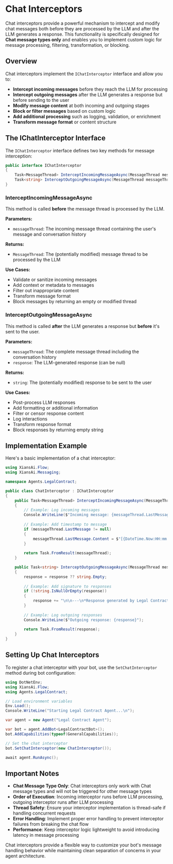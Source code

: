 # Chat Interceptors

Chat interceptors provide a powerful mechanism to intercept and modify chat messages both before they are processed by the LLM and after the LLM generates a response. This functionality is specifically designed for **Chat message types only** and enables you to implement custom logic for message processing, filtering, transformation, or blocking.

## Overview

Chat interceptors implement the `IChatInterceptor` interface and allow you to:

- **Intercept incoming messages** before they reach the LLM for processing
- **Intercept outgoing messages** after the LLM generates a response but before sending to the user
- **Modify message content** at both incoming and outgoing stages
- **Block or filter messages** based on custom logic
- **Add additional processing** such as logging, validation, or enrichment
- **Transform message format** or content structure

## The IChatInterceptor Interface

The `IChatInterceptor` interface defines two key methods for message interception:

```csharp
public interface IChatInterceptor
{
    Task<MessageThread> InterceptIncomingMessageAsync(MessageThread messageThread);
    Task<string> InterceptOutgoingMessageAsync(MessageThread messageThread, string? response);
}
```

### InterceptIncomingMessageAsync

This method is called **before** the message thread is processed by the LLM.

**Parameters:**

- `messageThread`: The incoming message thread containing the user's message and conversation history

**Returns:**

- `MessageThread`: The (potentially modified) message thread to be processed by the LLM

**Use Cases:**

- Validate or sanitize incoming messages
- Add context or metadata to messages
- Filter out inappropriate content
- Transform message format
- Block messages by returning an empty or modified thread

### InterceptOutgoingMessageAsync

This method is called **after** the LLM generates a response but **before** it's sent to the user.

**Parameters:**

- `messageThread`: The complete message thread including the conversation history
- `response`: The LLM-generated response (can be null)

**Returns:**

- `string`: The (potentially modified) response to be sent to the user

**Use Cases:**

- Post-process LLM responses
- Add formatting or additional information
- Filter or censor response content
- Log interactions
- Transform response format
- Block responses by returning empty string

## Implementation Example

Here's a basic implementation of a chat interceptor:

```csharp
using XiansAi.Flow;
using XiansAi.Messaging;

namespace Agents.LegalContract;

public class ChatInterceptor : IChatInterceptor
{
    public Task<MessageThread> InterceptIncomingMessageAsync(MessageThread messageThread)
    {
        // Example: Log incoming messages
        Console.WriteLine($"Incoming message: {messageThread.LastMessage?.Content}");
        
        // Example: Add timestamp to message
        if (messageThread.LastMessage != null)
        {
            messageThread.LastMessage.Content = $"[{DateTime.Now:HH:mm:ss}] {messageThread.LastMessage.Content}";
        }
        
        return Task.FromResult(messageThread);
    }

    public Task<string> InterceptOutgoingMessageAsync(MessageThread messageThread, string? response)
    {
        response = response ?? string.Empty;
        
        // Example: Add signature to responses
        if (!string.IsNullOrEmpty(response))
        {
            response += "\n\n---\n*Response generated by Legal Contract Agent*";
        }
        
        // Example: Log outgoing responses
        Console.WriteLine($"Outgoing response: {response}");
        
        return Task.FromResult(response);
    }
}
```

## Setting Up Chat Interceptors

To register a chat interceptor with your bot, use the `SetChatInterceptor` method during bot configuration:

```csharp
using DotNetEnv;
using XiansAi.Flow;
using Agents.LegalContract;

// Load environment variables
Env.Load();
Console.WriteLine("Starting Legal Contract Agent...\n");

var agent = new Agent("Legal Contract Agent");

var bot = agent.AddBot<LegalContractBot>();
bot.AddCapabilities(typeof(GeneralCapabilities));

// Set the chat interceptor
bot.SetChatInterceptor(new ChatInterceptor());

await agent.RunAsync();
```

## Important Notes

- **Chat Message Type Only**: Chat interceptors only work with Chat message types and will not be triggered for other message types
- **Order of Execution**: Incoming interceptor runs before LLM processing, outgoing interceptor runs after LLM processing
- **Thread Safety**: Ensure your interceptor implementation is thread-safe if handling concurrent requests
- **Error Handling**: Implement proper error handling to prevent interceptor failures from breaking the chat flow
- **Performance**: Keep interceptor logic lightweight to avoid introducing latency in message processing

Chat interceptors provide a flexible way to customize your bot's message handling behavior while maintaining clean separation of concerns in your agent architecture.
